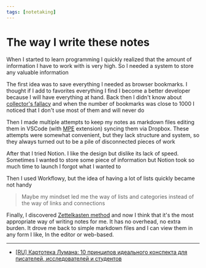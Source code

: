 ```yaml
---
tags: [notetaking]
---
```


# The way I write these notes

When I started to learn programming I quickly realized that the amount of
information I have to work with is very high. So I needed a system to store
any valuable information

The first idea was to save everything I needed as browser bookmarks. I thought
if I add to favorites everything I find I become a better developer because
I will have everything at hand. Back then I didn't know
about [collector's fallacy](https://zettelkasten.de/posts/collectors-fallacy/)
and when the number of bookmarks was close to 1000 I noticed that I don't use
most of them and will never do

Then I made multiple attempts to keep my notes as markdown files editing them
in VSCode (with [MPE](https://marketplace.visualstudio.com/items?itemName=shd101wyy.markdown-preview-enhanced) extension)
syncing them via Dropbox. These attempts were somewhat convenient, but
they lack structure and system, so they always turned out to be a pile
of disconnected pieces of work

After that I tried Notion. I like the design but dislike its lack of speed.
Sometimes I wanted to store some piece of information but Notion took so much
time to launch I forgot what I wanted to

Then I used Workflowy, but the idea of having a lot of lists quickly became not handy

> Maybe my mindset led me the way of lists and categories instead of
the way of links and connections

Finally, I discovered [Zettelkasten method](https://zettelkasten.de/posts/overview/) and now I think that it's the most appropriate way of writing notes for me. It has no overhead, no extra burden. It drove me back to simple markdown files and I can view them in any form I like, In the editor or web-based.


---

- [[RU] Картотека Лумана: 10 принципов идеального конспекта для писателей, исследователей и студентов](https://zeh.media/praktika/instruktsiya/4796135-10-printsipov-idealnogo-konspekta)

<!--

Я выработал некоторые правила которые хорошо работают в моем случае

- Если вдруг возникла, какая-то идея, то ее надо сразу записать, причем "на
  чистом листе", а не искать заметку для добавления туда этой идеи. Это нужно
  для того чтобы не тратить время на вспоминание контекста других заметок, за
  это время вполне можно успеть забыть о чем была идея. Чистым листом может быть
  сообщение в телеграме самому себе, новый тиддлер в TiddlyWiki или буквально
  новая страница в блокноте

Знание != умение != понимание

Здесь я буду писать, о том как я структурирую ведение свои заметок

### Почему это удобнее чем блог?

### For me it's better than a regular blog

Как правило блоги состоят из датированных статей. Это создает ситуации когда ты
смотришь на статью, а она скажем 5-летней давности, что создает ощущение что
она безнадежно устарела, хотя возможно записанные в ней мысли все еще актуальны.

### Какие типы записей у меня есть?

!!! Как устроен //Х// / Как работает //Х//?

Например, [[Как устроена видеокарта?]] или [[Как работает браузер?]]

!!! Как делать //Х//?

Например, [[Как предлагать изменения?]] или [[Как проводить код-ревью?]]

!!! Map of Content

Например, [[Computer Science]]

!!! Зарисовки мыслей

Например, [[Про обратную связь]]

!!! Цитаты

Например, [[О изучении нового]]

!!! Конспект на тему (Subject Summary)

Например, [[HTTP]]

[[Как делать конспект?]]

---

!!! Исследование (Research)

!!! Рассуждение

!!! Шпаргарлка (Cheat Sheet)

!!! Чеклист (Checklist)

!!! Точка интереса (Point of Interest)

Например, мне интересно побольше узнать о компьютерной графике, значит компьютерная графика будет моей //точкой интереса//

Другие возможные подходы

- Jots -> glosses

🤔 Подумать о контенте в виде карточек

Важно не забывать о таких когнитивных иллюзиях как, например, [[Ошибка
коллекционера|https://zettelkasten.de/posts/collectors-fallacy/]] --- склонность
собирать кучу информации без того, чтобы её как-то обработать

Я пробовал много разных подходов и приложений, Notion, Workflowy, на текущий
момент мне очень нравится метод Zettelkasten

Мне нравится разбавлять заметки рисунками и визуализациями, сделанными в d3

На текущий момент в базе не очень много заметок

!! Mind Garden

- Seeds
- Trees
- Fruits

!! Модель мышления

# ''Jot.'' Начать с маленькой идеи или записи --- чаще всего это одно-два слова в Telegram Saved Messages, это удобно тем что телефон всегда с собой и всегда можно записать только что пришедшую мысль

# ''Glosse.'' Написать один параграф, посвященный идее

# ''Development.'' Добавлять новые и новые данные

# ''Refinement.'' Чистить от мусора, ненужных данных и стилизовать для лучшего чтения и возможной публикации

---

Исследовать

!!! Модели мышления

- https://fs.blog/mental-models/

#gtd

---

- [[Принципы Zettelkasten]]

---

- [[Как я веду Zettelkasten в Notion уже год: стартовый набор и полезные
  трюки|https://habr.com/ru/post/509756/]]
- [[Zettelkasten: как один немецкий учёный стал невероятно
  продуктивным|https://habr.com/ru/post/508672/]]
-->
